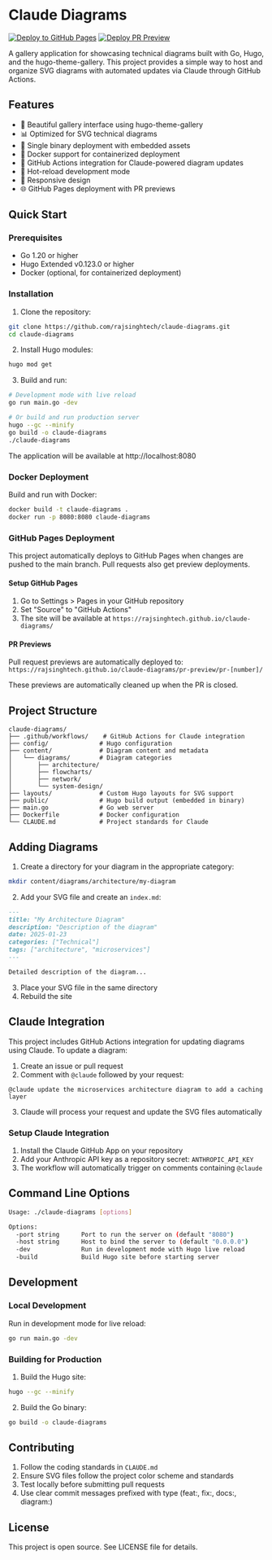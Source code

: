 # Claude Diagrams

[![Deploy to GitHub Pages](https://github.com/rajsinghtech/claude-diagrams/actions/workflows/deploy.yml/badge.svg)](https://github.com/rajsinghtech/claude-diagrams/actions/workflows/deploy.yml)
[![Deploy PR Preview](https://github.com/rajsinghtech/claude-diagrams/actions/workflows/preview.yml/badge.svg)](https://github.com/rajsinghtech/claude-diagrams/actions/workflows/preview.yml)

A gallery application for showcasing technical diagrams built with Go, Hugo, and the hugo-theme-gallery. This project provides a simple way to host and organize SVG diagrams with automated updates via Claude through GitHub Actions.

## Features

- 🎨 Beautiful gallery interface using hugo-theme-gallery
- 📊 Optimized for SVG technical diagrams
- 🚀 Single binary deployment with embedded assets
- 🐳 Docker support for containerized deployment
- 🤖 GitHub Actions integration for Claude-powered diagram updates
- 🔄 Hot-reload development mode
- 📱 Responsive design
- 🌐 GitHub Pages deployment with PR previews

## Quick Start

### Prerequisites

- Go 1.20 or higher
- Hugo Extended v0.123.0 or higher
- Docker (optional, for containerized deployment)

### Installation

1. Clone the repository:
```bash
git clone https://github.com/rajsinghtech/claude-diagrams.git
cd claude-diagrams
```

2. Install Hugo modules:
```bash
hugo mod get
```

3. Build and run:
```bash
# Development mode with live reload
go run main.go -dev

# Or build and run production server
hugo --gc --minify
go build -o claude-diagrams
./claude-diagrams
```

The application will be available at http://localhost:8080

### Docker Deployment

Build and run with Docker:
```bash
docker build -t claude-diagrams .
docker run -p 8080:8080 claude-diagrams
```

### GitHub Pages Deployment

This project automatically deploys to GitHub Pages when changes are pushed to the main branch. Pull requests also get preview deployments.

#### Setup GitHub Pages

1. Go to Settings > Pages in your GitHub repository
2. Set "Source" to "GitHub Actions"
3. The site will be available at `https://rajsinghtech.github.io/claude-diagrams/`

#### PR Previews

Pull request previews are automatically deployed to:
`https://rajsinghtech.github.io/claude-diagrams/pr-preview/pr-[number]/`

These previews are automatically cleaned up when the PR is closed.

## Project Structure

```
claude-diagrams/
├── .github/workflows/    # GitHub Actions for Claude integration
├── config/              # Hugo configuration
├── content/             # Diagram content and metadata
│   └── diagrams/        # Diagram categories
│       ├── architecture/
│       ├── flowcharts/
│       ├── network/
│       └── system-design/
├── layouts/             # Custom Hugo layouts for SVG support
├── public/              # Hugo build output (embedded in binary)
├── main.go              # Go web server
├── Dockerfile           # Docker configuration
└── CLAUDE.md            # Project standards for Claude
```

## Adding Diagrams

1. Create a directory for your diagram in the appropriate category:
```bash
mkdir content/diagrams/architecture/my-diagram
```

2. Add your SVG file and create an `index.md`:
```markdown
---
title: "My Architecture Diagram"
description: "Description of the diagram"
date: 2025-01-23
categories: ["Technical"]
tags: ["architecture", "microservices"]
---

Detailed description of the diagram...
```

3. Place your SVG file in the same directory
4. Rebuild the site

## Claude Integration

This project includes GitHub Actions integration for updating diagrams using Claude. To update a diagram:

1. Create an issue or pull request
2. Comment with `@claude` followed by your request:
```
@claude update the microservices architecture diagram to add a caching layer
```

3. Claude will process your request and update the SVG files automatically

### Setup Claude Integration

1. Install the Claude GitHub App on your repository
2. Add your Anthropic API key as a repository secret: `ANTHROPIC_API_KEY`
3. The workflow will automatically trigger on comments containing `@claude`

## Command Line Options

```bash
Usage: ./claude-diagrams [options]

Options:
  -port string      Port to run the server on (default "8080")
  -host string      Host to bind the server to (default "0.0.0.0")
  -dev              Run in development mode with Hugo live reload
  -build            Build Hugo site before starting server
```

## Development

### Local Development

Run in development mode for live reload:
```bash
go run main.go -dev
```

### Building for Production

1. Build the Hugo site:
```bash
hugo --gc --minify
```

2. Build the Go binary:
```bash
go build -o claude-diagrams
```

## Contributing

1. Follow the coding standards in `CLAUDE.md`
2. Ensure SVG files follow the project color scheme and standards
3. Test locally before submitting pull requests
4. Use clear commit messages prefixed with type (feat:, fix:, docs:, diagram:)

## License

This project is open source. See LICENSE file for details.